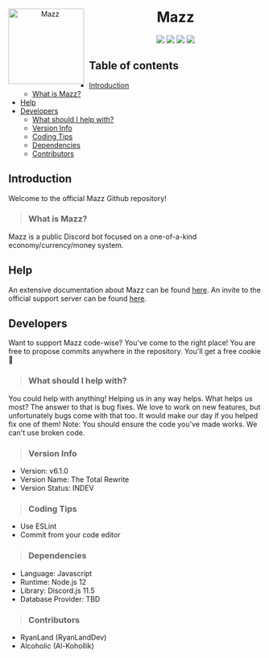 <div align="center">
<img width="150" height="150" align="left" style="float: left; margin: 0 10px 0 0;" alt="Mazz" src="https://cdn.discordapp.com/attachments/542040668453732352/674713874586402816/39aaa46e86544209c6ab2cd44f958481.png">  

# Mazz

[![](https://img.shields.io/badge/contributors-2-brightgreen?logo=github)](https://github.com/RyanLandDev/Mazz)
[![](https://img.shields.io/badge/discord.js-v11.5.0-blue.svg?logo=npm)](https://discord.js.org)
[![](https://img.shields.io/badge/donate-patreon-F96854.svg?logo=patreon)](https://patreon.com/mazzbot)
[![](https://img.shields.io/discord/631734689530380308.svg?logo=discord&colorB=7289DA)](https://discord.gg/aZEZ7Ct)

</div>

## Table of contents
- [Introduction](#introduction)
  - [What is Mazz?](#what-is-mazz)
- [Help](#help)
- [Developers](#developers)
  - [What should I help with?](#what-should-i-help-with)
  - [Version Info](#version-info)
  - [Coding Tips](#coding-tips)
  - [Dependencies](#dependencies)
  - [Contributors](#contributors)

## Introduction
Welcome to the official Mazz Github repository!

> ### What is Mazz?
Mazz is a public Discord bot focused on a one-of-a-kind economy/currency/money system.

## Help
An extensive documentation about Mazz can be found [here](https://ryanland.gitbook.io/mazz).
An invite to the official support server can be found [here](https://discord.gg/aZEZ7Ct).

## Developers
Want to support Mazz code-wise? You've come to the right place! You are free to propose commits anywhere in the repository. You'll get a free cookie 🍪

> ### What should I help with?
You could help with anything! Helping us in any way helps. What helps us most? The answer to that is bug fixes. We love to work on new features, but unfortunately bugs come with that too. It would make our day if you helped fix one of them!
Note: You should ensure the code you've made works. We can't use broken code.

> ### Version Info
- Version: v6.1.0
- Version Name: The Total Rewrite
- Version Status: INDEV  

> ### Coding Tips
- Use ESLint
- Commit from your code editor

> ### Dependencies
- Language: Javascript
- Runtime: Node.js 12
- Library: Discord.js 11.5
- Database Provider: TBD

> ### Contributors
- RyanLand (RyanLandDev)
- Alcoholic (Al-Kohollik)
